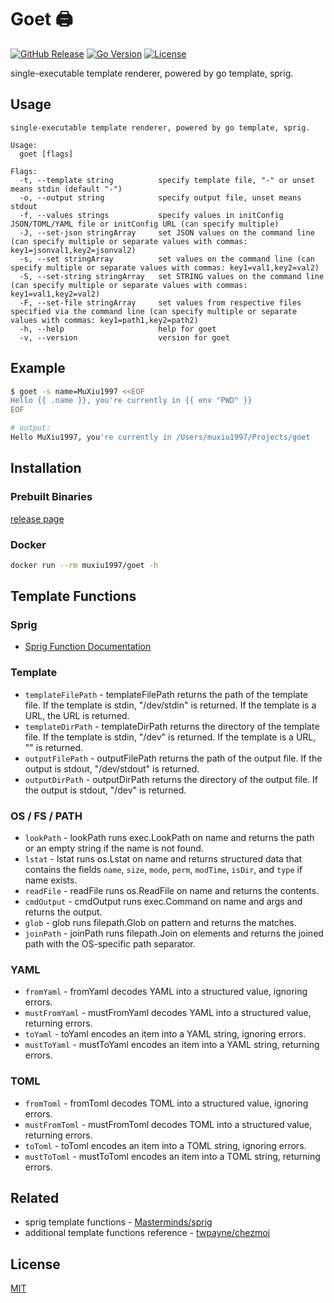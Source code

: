 # Goet 🖨️

[![GitHub Release](https://img.shields.io/github/release/MuXiu1997/goet.svg)](https://github.com/MuXiu1997/goet/releases)
[![Go Version](https://img.shields.io/github/go-mod/go-version/MuXiu1997/goet.svg)](https://golang.org/)
[![License](https://img.shields.io/github/license/MuXiu1997/goet.svg)](https://github.com/MuXiu1997/goet/blob/main/LICENSE)

single-executable template renderer, powered by go template, sprig.

## Usage

```help
single-executable template renderer, powered by go template, sprig.

Usage:
  goet [flags]

Flags:
  -t, --template string          specify template file, "-" or unset means stdin (default "-")
  -o, --output string            specify output file, unset means stdout
  -f, --values strings           specify values in initConfig JSON/TOML/YAML file or initConfig URL (can specify multiple)
  -J, --set-json stringArray     set JSON values on the command line (can specify multiple or separate values with commas: key1=jsonval1,key2=jsonval2)
  -s, --set stringArray          set values on the command line (can specify multiple or separate values with commas: key1=val1,key2=val2)
  -S, --set-string stringArray   set STRING values on the command line (can specify multiple or separate values with commas: key1=val1,key2=val2)
  -F, --set-file stringArray     set values from respective files specified via the command line (can specify multiple or separate values with commas: key1=path1,key2=path2)
  -h, --help                     help for goet
  -v, --version                  version for goet
```

## Example

```bash
$ goet -s name=MuXiu1997 <<EOF
Hello {{ .name }}, you're currently in {{ env "PWD" }}
EOF

# output:
Hello MuXiu1997, you're currently in /Users/muxiu1997/Projects/goet
```

## Installation

### Prebuilt Binaries

[release page](https://github.com/MuXiu1997/goet/releases)

### Docker

```bash
docker run --rm muxiu1997/goet -h
```

## Template Functions

### Sprig

- [Sprig Function Documentation](http://masterminds.github.io/sprig/)

### Template

- `templateFilePath` - templateFilePath returns the path of the template file. If the template is stdin, "/dev/stdin" is returned. If the template is a URL, the URL is returned.
- `templateDirPath` - templateDirPath returns the directory of the template file. If the template is stdin, "/dev" is returned. If the template is a URL, "" is returned.
- `outputFilePath` - outputFilePath returns the path of the output file. If the output is stdout, "/dev/stdout" is returned.
- `outputDirPath` - outputDirPath returns the directory of the output file. If the output is stdout, "/dev" is returned.

### OS / FS / PATH

- `lookPath` - lookPath runs exec.LookPath on name and returns the path or an empty string if the name is not found.
- `lstat` - lstat runs os.Lstat on name and returns structured data that contains the
  fields `name`, `size`, `mode`, `perm`, `modTime`, `isDir`, and `type` if name exists.
- `readFile` - readFile runs os.ReadFile on name and returns the contents.
- `cmdOutput` - cmdOutput runs exec.Command on name and args and returns the output.
- `glob` - glob runs filepath.Glob on pattern and returns the matches.
- `joinPath` - joinPath runs filepath.Join on elements and returns the joined path with the OS-specific path separator.

### YAML

- `fromYaml` - fromYaml decodes YAML into a structured value, ignoring errors.
- `mustFromYaml` - mustFromYaml decodes YAML into a structured value, returning errors.
- `toYaml` - toYaml encodes an item into a YAML string, ignoring errors.
- `mustToYaml` - mustToYaml encodes an item into a YAML string, returning errors.

### TOML

- `fromToml` - fromToml decodes TOML into a structured value, ignoring errors.
- `mustFromToml` - mustFromToml decodes TOML into a structured value, returning errors.
- `toToml` - toToml encodes an item into a TOML string, ignoring errors.
- `mustToToml` - mustToToml encodes an item into a TOML string, returning errors.

## Related

- sprig template functions - [Masterminds/sprig](https://github.com/Masterminds/sprig)
- additional template functions reference - [twpayne/chezmoi](https://github.com/twpayne/chezmoi)

## License

[MIT](https://github.com/MuXiu1997/goet/blob/main/LICENSE)
